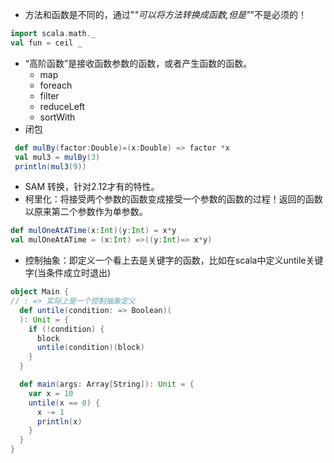 - 方法和函数是不同的，通过"_"可以将方法转换成函数,但是"_"不是必须的！
```scala
import scala.math._
val fun = ceil _
```
- “高阶函数”是接收函数参数的函数，或者产生函数的函数。
    - map
    - foreach
    - filter
    - reduceLeft
    - sortWith
- 闭包
```scala
 def mulBy(factor:Double)=(x:Double) => factor *x
 val mul3 = mulBy(3)
 println(mul3(9))
```
- SAM 转换，针对2.12才有的特性。
- 柯里化：将接受两个参数的函数变成接受一个参数的函数的过程！返回的函数以原来第二个参数作为单参数。
```scala
def mulOneAtATime(x:Int)(y:Int) = x*y
val mulOneAtATime = (x:Int) =>((y:Int)=> x*y)
```
- 控制抽象：即定义一个看上去是关键字的函数，比如在scala中定义untile关键字(当条件成立时退出)
```scala
object Main {
// : => 实际上是一个控制抽象定义
  def untile(condition: => Boolean)(
  ): Unit = {
    if (!condition) {
      block
      untile(condition)(block)
    }
  }

  def main(args: Array[String]): Unit = {
    var x = 10
    untile(x == 0) {
      x -= 1
      println(x)
    }
  }
}
```